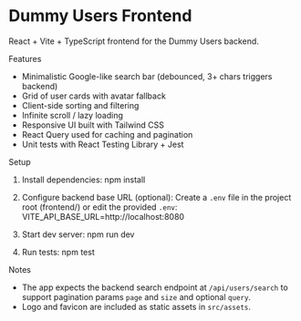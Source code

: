 # Dummy Users Frontend

React + Vite + TypeScript frontend for the Dummy Users backend.

Features
- Minimalistic Google-like search bar (debounced, 3+ chars triggers backend)
- Grid of user cards with avatar fallback
- Client-side sorting and filtering
- Infinite scroll / lazy loading
- Responsive UI built with Tailwind CSS
- React Query used for caching and pagination
- Unit tests with React Testing Library + Jest

Setup
1. Install dependencies:
   npm install

2. Configure backend base URL (optional):
   Create a `.env` file in the project root (frontend/) or edit the provided `.env`:
   VITE_API_BASE_URL=http://localhost:8080

3. Start dev server:
   npm run dev

4. Run tests:
   npm test

Notes
- The app expects the backend search endpoint at `/api/users/search` to support pagination params `page` and `size` and optional `query`.
- Logo and favicon are included as static assets in `src/assets`.


